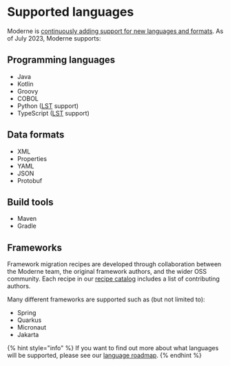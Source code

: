 # Supported languages

Moderne is [continuously adding support for new languages and formats](./language-roadmap.md). As of July 2023, Moderne supports:

## Programming languages

* Java
* Kotlin
* Groovy
* COBOL
* Python ([LST](/concepts/lossless-semantic-trees.md) support)
* TypeScript ([LST](/concepts/lossless-semantic-trees.md) support)

## Data formats

* XML
* Properties
* YAML
* JSON
* Protobuf

## Build tools

* Maven
* Gradle

## Frameworks

Framework migration recipes are developed through collaboration between the Moderne team, the original framework authors, and the wider OSS community. Each recipe in our [recipe catalog](https://docs.openrewrite.org/recipes) includes a list of contributing authors.

Many different frameworks are supported such as (but not limited to):

* Spring
* Quarkus
* Micronaut
* Jakarta

{% hint style="info" %}
If you want to find out more about what languages will be supported, please see our [language roadmap](./language-roadmap.md).
{% endhint %}
